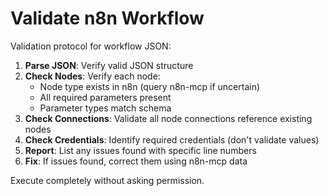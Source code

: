# Validate n8n Workflow

Validation protocol for workflow JSON:

1. **Parse JSON**: Verify valid JSON structure
2. **Check Nodes**: Verify each node:
   - Node type exists in n8n (query n8n-mcp if uncertain)
   - All required parameters present
   - Parameter types match schema
3. **Check Connections**: Validate all node connections reference existing nodes
4. **Check Credentials**: Identify required credentials (don't validate values)
5. **Report**: List any issues found with specific line numbers
6. **Fix**: If issues found, correct them using n8n-mcp data

Execute completely without asking permission.